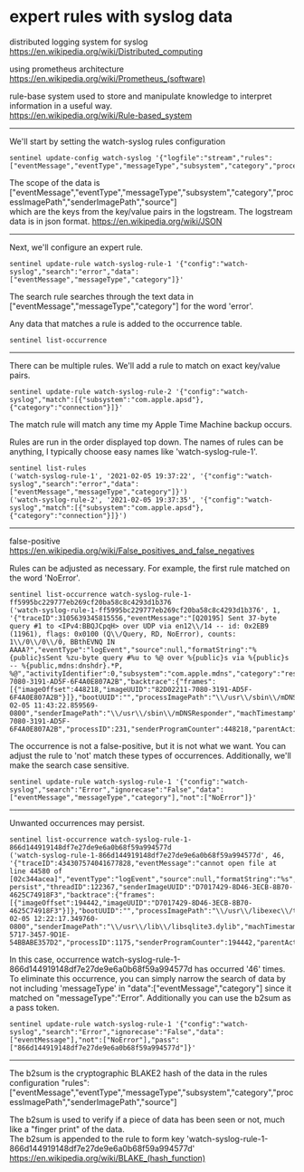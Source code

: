 # expert rules with syslog data    

distributed logging system for syslog    
https://en.wikipedia.org/wiki/Distributed_computing    

using prometheus architecture  
https://en.wikipedia.org/wiki/Prometheus_(software)    

rule-base system used to store and manipulate knowledge to interpret information in a useful way.    
https://en.wikipedia.org/wiki/Rule-based_system    

---

We'll start by setting the watch-syslog rules configuration    
```
sentinel update-config watch-syslog '{"logfile":"stream","rules":["eventMessage","eventType","messageType","subsystem","category","processImagePath","senderImagePath","source"]}'
```

The scope of the data is ["eventMessage","eventType","messageType","subsystem","category","processImagePath","senderImagePath","source"]    
which are the keys from the key/value pairs in the logstream.  The logstream data is in json format. 
https://en.wikipedia.org/wiki/JSON    

---


Next, we'll configure an expert rule.  
```
sentinel update-rule watch-syslog-rule-1 '{"config":"watch-syslog","search":"error","data":["eventMessage","messageType","category"]}'
```
The search rule searches through the text data in ["eventMessage","messageType","category"] for the word 'error'.    


Any data that matches a rule is added to the occurrence table.
```
sentinel list-occurrence
```

---

There can be multiple rules.  We'll add a rule to match on exact key/value pairs.
```
sentinel update-rule watch-syslog-rule-2 '{"config":"watch-syslog","match":[{"subsystem":"com.apple.apsd"},{"category":"connection"}]}'
``` 
The match rule will match any time my Apple Time Machine backup occurs.

Rules are run in the order displayed top down.  The names of rules can be anything, I typically choose easy names like 'watch-syslog-rule-1'.
```
sentinel list-rules
('watch-syslog-rule-1', '2021-02-05 19:37:22', '{"config":"watch-syslog","search":"error","data":["eventMessage","messageType","category"]}')
('watch-syslog-rule-2', '2021-02-05 19:37:35', '{"config":"watch-syslog","match":[{"subsystem":"com.apple.apsd"},{"category":"connection"}]}')
```

---

false-positive https://en.wikipedia.org/wiki/False_positives_and_false_negatives    

Rules can be adjusted as necessary.  For example, the first rule matched on the word 'NoError'.  
```
sentinel list-occurrence watch-syslog-rule-1-ff5995bc229777eb269cf20ba58c8c4293d1b376
('watch-syslog-rule-1-ff5995bc229777eb269cf20ba58c8c4293d1b376', 1, '{"traceID":3105639345815556,"eventMessage":"[Q20195] Sent 37-byte query #1 to <IPv4:BBQJCpqH> over UDP via en12\\/14 -- id: 0x2EB9 (11961), flags: 0x0100 (Q\\/Query, RD, NoError), counts: 1\\/0\\/0\\/0, BBthEVNQ IN AAAA?","eventType":"logEvent","source":null,"formatString":"%{public}sSent %zu-byte query #%u to %@ over %{public}s via %{public}s -- %{public,mdns:dnshdr}.*P, %@","activityIdentifier":0,"subsystem":"com.apple.mdns","category":"resolver","threadID":100942,"senderImageUUID":"82D02211-7080-3191-AD5F-6F4A0E807A2B","backtrace":{"frames":[{"imageOffset":448218,"imageUUID":"82D02211-7080-3191-AD5F-6F4A0E807A2B"}]},"bootUUID":"","processImagePath":"\\/usr\\/sbin\\/mDNSResponder","timestamp":"2021-02-05 11:43:22.859569-0800","senderImagePath":"\\/usr\\/sbin\\/mDNSResponder","machTimestamp":10854631418804,"messageType":"Default","processImageUUID":"82D02211-7080-3191-AD5F-6F4A0E807A2B","processID":231,"senderProgramCounter":448218,"parentActivityIdentifier":0,"timezoneName":""}\n')
```


The occurrence is not a false-positive, but it is not what we want.  You can adjust the rule to 'not' match these types of occurrences.  Additionally, we'll make the search case sensitive.
```
sentinel update-rule watch-syslog-rule-1 '{"config":"watch-syslog","search":"Error","ignorecase":"False","data":["eventMessage","messageType","category"],"not":["NoError"]}'
```

---


Unwanted occurrences may persist.
```
sentinel list-occurrence watch-syslog-rule-1-866d144919148df7e27de9e6a0b68f59a994577d
('watch-syslog-rule-1-866d144919148df7e27de9e6a0b68f59a994577d', 46, '{"traceID":434307574041677828,"eventMessage":"cannot open file at line 44580 of [02c344acea]","eventType":"logEvent","source":null,"formatString":"%s","activityIdentifier":0,"subsystem":"com.apple.libsqlite3","category":"logging-persist","threadID":122367,"senderImageUUID":"D7017429-8D46-3ECB-8B70-4625C74918F3","backtrace":{"frames":[{"imageOffset":194442,"imageUUID":"D7017429-8D46-3ECB-8B70-4625C74918F3"}]},"bootUUID":"","processImagePath":"\\/usr\\/libexec\\/taskgated","timestamp":"2021-02-05 12:22:17.349760-0800","senderImagePath":"\\/usr\\/lib\\/libsqlite3.dylib","machTimestamp":13189110605203,"messageType":"Error","processImageUUID":"E38C25EC-5717-3457-9D1E-54BBABE357D2","processID":1175,"senderProgramCounter":194442,"parentActivityIdentifier":0,"timezoneName":""}\n')
```
In this case, occurrence watch-syslog-rule-1-866d144919148df7e27de9e6a0b68f59a994577d has occurred '46' times.     
To eliminate this occurrence, you can simply narrow the search of data by not including 'messageType' in "data":["eventMessage","category"] since it matched on "messageType":"Error".
Additionally you can use the b2sum as a pass token.   
```
sentinel update-rule watch-syslog-rule-1 '{"config":"watch-syslog","search":"Error","ignorecase":"False","data":["eventMessage"],"not":["NoError"],"pass":["866d144919148df7e27de9e6a0b68f59a994577d"]}'
```
---

The b2sum is the cryptographic BLAKE2 hash of the data in the rules configuration "rules":["eventMessage","eventType","messageType","subsystem","category","processImagePath","senderImagePath","source"]       

The b2sum is used to verify if a piece of data has been seen or not, much like a "finger print" of the data.    
The b2sum is appended to the rule to form key 'watch-syslog-rule-1-866d144919148df7e27de9e6a0b68f59a994577d'   
https://en.wikipedia.org/wiki/BLAKE_(hash_function)    



